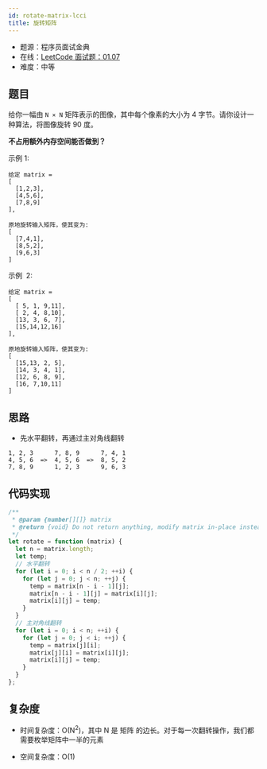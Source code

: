 ```yaml
---
id: rotate-matrix-lcci
title: 旋转矩阵
---
```


- 题源：程序员面试金典
- 在线：[LeetCode 面试题：01.07](https://leetcode-cn.com/problems/rotate-matrix-lcci/)
- 难度：中等

## 题目

给你一幅由 `N × N` 矩阵表示的图像，其中每个像素的大小为 4 字节。请你设计一种算法，将图像旋转 90 度。

**不占用额外内存空间能否做到？**

示例 1:

```text
给定 matrix =
[
  [1,2,3],
  [4,5,6],
  [7,8,9]
],

原地旋转输入矩阵，使其变为:
[
  [7,4,1],
  [8,5,2],
  [9,6,3]
]
```

示例  2:

```text
给定 matrix =
[
  [ 5, 1, 9,11],
  [ 2, 4, 8,10],
  [13, 3, 6, 7],
  [15,14,12,16]
],

原地旋转输入矩阵，使其变为:
[
  [15,13, 2, 5],
  [14, 3, 4, 1],
  [12, 6, 8, 9],
  [16, 7,10,11]
]
```

## 思路

- 先水平翻转，再通过主对角线翻转

```text
1, 2, 3      7, 8, 9      7, 4, 1
4, 5, 6  =>  4, 5, 6  =>  8, 5, 2
7, 8, 9      1, 2, 3      9, 6, 3
```

## 代码实现

```js
/**
 * @param {number[][]} matrix
 * @return {void} Do not return anything, modify matrix in-place instead.
 */
let rotate = function (matrix) {
  let n = matrix.length;
  let temp;
  // 水平翻转
  for (let i = 0; i < n / 2; ++i) {
    for (let j = 0; j < n; ++j) {
      temp = matrix[n - i - 1][j];
      matrix[n - i - 1][j] = matrix[i][j];
      matrix[i][j] = temp;
    }
  }
  // 主对角线翻转
  for (let i = 0; i < n; ++i) {
    for (let j = 0; j < i; ++j) {
      temp = matrix[j][i];
      matrix[j][i] = matrix[i][j];
      matrix[i][j] = temp;
    }
  }
};
```

## 复杂度

- 时间复杂度：O(N<sup>2</sup>)，其中 N 是 矩阵 的边长。对于每一次翻转操作，我们都需要枚举矩阵中一半的元素

- 空间复杂度：O(1)
